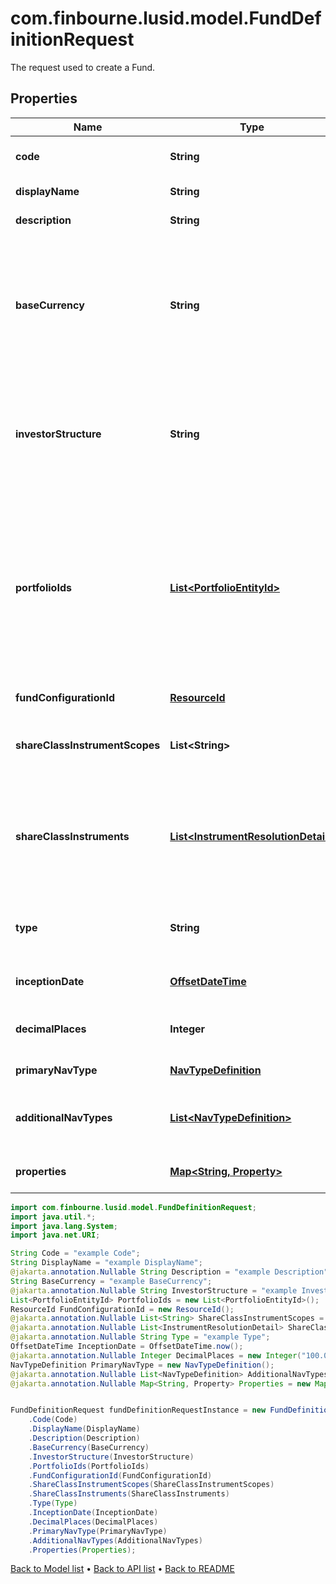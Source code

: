 # com.finbourne.lusid.model.FundDefinitionRequest
The request used to create a Fund.

## Properties

Name | Type | Description | Notes
------------ | ------------- | ------------- | -------------
**code** | **String** | The code given for the Fund. | [default to String]
**displayName** | **String** | The name of the Fund. | [default to String]
**description** | **String** | A description for the Fund. | [optional] [default to String]
**baseCurrency** | **String** | The base currency of the Fund in ISO 4217 currency code format. All portfolios must be of a matching base currency. | [default to String]
**investorStructure** | **String** | The Investor structure to be used by the Fund. Supported values are &#39;NonUnitised&#39;, &#39;Classes&#39; and &#39;Custom&#39;. | [optional] [default to String]
**portfolioIds** | [**List&lt;PortfolioEntityId&gt;**](PortfolioEntityId.md) | A list of the Portfolio IDs associated with the fund, which are part of the Fund. Note: These must all have the same base currency, which must also much the Fund Base Currency. | [default to List<PortfolioEntityId>]
**fundConfigurationId** | [**ResourceId**](ResourceId.md) |  | [default to ResourceId]
**shareClassInstrumentScopes** | **List&lt;String&gt;** | The scopes in which the instruments lie, currently limited to one. | [optional] [default to List<String>]
**shareClassInstruments** | [**List&lt;InstrumentResolutionDetail&gt;**](InstrumentResolutionDetail.md) | Details the user-provided instrument identifiers and the instrument resolved from them. | [optional] [default to List<InstrumentResolutionDetail>]
**type** | **String** | The type of fund; &#39;Standalone&#39;, &#39;Master&#39; or &#39;Feeder&#39; | [optional] [default to String]
**inceptionDate** | [**OffsetDateTime**](OffsetDateTime.md) | Inception date of the Fund | [default to OffsetDateTime]
**decimalPlaces** | **Integer** | Number of decimal places for reporting | [optional] [default to Integer]
**primaryNavType** | [**NavTypeDefinition**](NavTypeDefinition.md) |  | [default to NavTypeDefinition]
**additionalNavTypes** | [**List&lt;NavTypeDefinition&gt;**](NavTypeDefinition.md) | The definitions for any additional NAVs on the Fund. | [optional] [default to List<NavTypeDefinition>]
**properties** | [**Map&lt;String, Property&gt;**](Property.md) | A set of properties for the Fund. | [optional] [default to Map<String, Property>]

```java
import com.finbourne.lusid.model.FundDefinitionRequest;
import java.util.*;
import java.lang.System;
import java.net.URI;

String Code = "example Code";
String DisplayName = "example DisplayName";
@jakarta.annotation.Nullable String Description = "example Description";
String BaseCurrency = "example BaseCurrency";
@jakarta.annotation.Nullable String InvestorStructure = "example InvestorStructure";
List<PortfolioEntityId> PortfolioIds = new List<PortfolioEntityId>();
ResourceId FundConfigurationId = new ResourceId();
@jakarta.annotation.Nullable List<String> ShareClassInstrumentScopes = new List<String>();
@jakarta.annotation.Nullable List<InstrumentResolutionDetail> ShareClassInstruments = new List<InstrumentResolutionDetail>();
@jakarta.annotation.Nullable String Type = "example Type";
OffsetDateTime InceptionDate = OffsetDateTime.now();
@jakarta.annotation.Nullable Integer DecimalPlaces = new Integer("100.00");
NavTypeDefinition PrimaryNavType = new NavTypeDefinition();
@jakarta.annotation.Nullable List<NavTypeDefinition> AdditionalNavTypes = new List<NavTypeDefinition>();
@jakarta.annotation.Nullable Map<String, Property> Properties = new Map<String, Property>();


FundDefinitionRequest fundDefinitionRequestInstance = new FundDefinitionRequest()
    .Code(Code)
    .DisplayName(DisplayName)
    .Description(Description)
    .BaseCurrency(BaseCurrency)
    .InvestorStructure(InvestorStructure)
    .PortfolioIds(PortfolioIds)
    .FundConfigurationId(FundConfigurationId)
    .ShareClassInstrumentScopes(ShareClassInstrumentScopes)
    .ShareClassInstruments(ShareClassInstruments)
    .Type(Type)
    .InceptionDate(InceptionDate)
    .DecimalPlaces(DecimalPlaces)
    .PrimaryNavType(PrimaryNavType)
    .AdditionalNavTypes(AdditionalNavTypes)
    .Properties(Properties);
```


[Back to Model list](../README.md#documentation-for-models) &#8226; [Back to API list](../README.md#documentation-for-api-endpoints) &#8226; [Back to README](../README.md)
